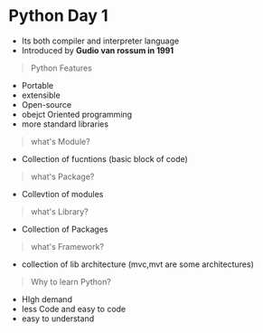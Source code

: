 # Python Day 1

* Its both compiler and interpreter language
* Introduced by **Gudio van rossum in 1991**

> Python Features
* Portable 
* extensible
* Open-source 
* obejct Oriented programming
* more standard libraries

> what's Module?
* Collection of fucntions (basic block of code)
 
> what's Package?
* Collevtion of modules

> what's Library?
* Collection of Packages

> what's Framework?
* collection of lib architecture (mvc,mvt are some architectures)


> Why to learn Python?
* HIgh demand
* less Code and easy to code
* easy to understand

